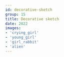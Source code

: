 ```yaml
---
id: decorative-sketch
group: 15
title: Decorative sketch
date: 2022
images:
- 'crying_girl'
- 'young_girl'
- 'girl_rabbit'
- 'alien'
---
```

